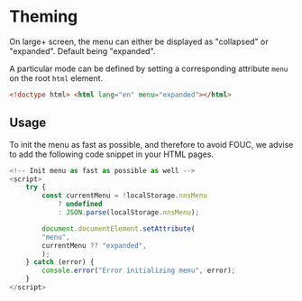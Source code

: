 # Theming

On large+ screen, the menu can either be displayed as "collapsed" or "expanded". Default being "expanded".

A particular mode can be defined by setting a corresponding attribute `menu` on the root `html` element.

```html
<!doctype html> <html lang="en" menu="expanded"></html>
```

## Usage

To init the menu as fast as possible, and therefore to avoid FOUC, we advise to add the following code snippet in your HTML pages.

```javascript
<!-- Init menu as fast as possible as well -->
<script>
    try {
        const currentMenu = !localStorage.nnsMenu
            ? undefined
            : JSON.parse(localStorage.nnsMenu);

        document.documentElement.setAttribute(
        "menu",
        currentMenu ?? "expanded",
        );
    } catch (error) {
        console.error("Error initializing menu", error);
    }
</script>
```

